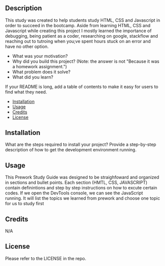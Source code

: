 # <Prework Study Guide>

## Description

This study was created to help students study HTML, CSS and Javascript in order to succeed in the bootcamp. Aside from learning HTML, CSS and Javascript while creating this project I mostly learned the importance of debugging, being patient as a coder, researching on google, stackflow and reaching out to tutroing when you;ve spent hours stuck on an error and have no other option.

- What was your motivation?
- Why did you build this project? (Note: the answer is not "Because it was a homework assignment.")
- What problem does it solve?
- What did you learn?



If your README is long, add a table of contents to make it easy for users to find what they need.

- [Installation](#installation)
- [Usage](#usage)
- [Credits](#credits)
- [License](#license)

## Installation

What are the steps required to install your project? Provide a step-by-step description of how to get the development environment running.

## Usage

This Prework Study Guide was designed to be straighfoward and organized in sections and bullet points. Each section (HMTL, CSS, JAVASCRIPT) contain definintions and step by step instructions on how to excute certain codes. If we open the DevTools console, we can see the JavaScript running. It will list the topics we learned from prework and choose one topic for us to study first


## Credits

N/A

## License

Please refer to the LICENSE in the repo.


